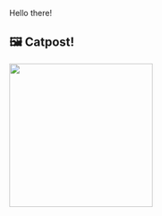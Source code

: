 Hello there!



## 🖼️ Catpost!

<sub>
    <img src="https://cdn2.thecatapi.com/images/WVLNnLY-7.jpg" height="256">
</sub>


